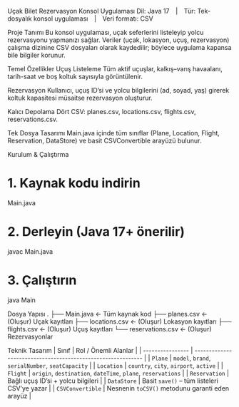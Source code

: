 Uçak Bilet Rezervasyon Konsol Uygulaması
Dil: Java 17 | Tür: Tek-dosyalık konsol uygulaması | Veri formatı: CSV

Proje Tanımı
Bu konsol uygulaması, uçak seferlerini listeleyip yolcu rezervasyonu yapmanızı sağlar.
Veriler (uçak, lokasyon, uçuş, rezervasyon) çalışma dizinine CSV dosyaları olarak kaydedilir; böylece uygulama kapansa bile bilgiler korunur.

Temel Özellikler
Uçuş Listeleme
Tüm aktif uçuşlar, kalkış–varış havaalanı, tarih-saat ve boş koltuk sayısıyla görüntülenir.

Rezervasyon
Kullanıcı, uçuş ID’si ve yolcu bilgilerini (ad, soyad, yaş) girerek koltuk kapasitesi müsaitse rezervasyon oluşturur.

Kalıcı Depolama
Dört CSV: planes.csv, locations.csv, flights.csv, reservations.csv.

Tek Dosya Tasarımı
Main.java içinde tüm sınıflar (Plane, Location, Flight, Reservation, DataStore) ve basit CSVConvertible arayüzü bulunur.

Kurulum & Çalıştırma
# 1. Kaynak kodu indirin
Main.java

# 2. Derleyin (Java 17+ önerilir)
javac Main.java

# 3. Çalıştırın
java Main


Dosya Yapısı
.
├── Main.java              ← Tüm kaynak kod
├── planes.csv             ← (Oluşur) Uçak kayıtları
├── locations.csv          ← (Oluşur) Lokasyon kayıtları
├── flights.csv            ← (Oluşur) Uçuş kayıtları
└── reservations.csv       ← (Oluşur) Rezervasyonlar


Teknik Tasarım
| Sınıf            | Rol / Önemli Alanlar                                         |
| ---------------- | ------------------------------------------------------------ |
| `Plane`          | `model`, `brand`, `serialNumber`, `seatCapacity`             |
| `Location`       | `country`, `city`, `airport`, `active`                       |
| `Flight`         | `origin`, `destination`, `dateTime`, `plane`, `reservations` |
| `Reservation`    | Bağlı uçuş ID’si + yolcu bilgileri                           |
| `DataStore`      | Basit `save()` – tüm listeleri CSV’ye yazar                  |
| `CSVConvertible` | Nesnenin `toCSV()` metodunu garanti eden arayüz              |


